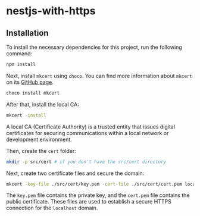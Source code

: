 # nestjs-with-https

## Installation

To install the necessary dependencies for this project, run the following command:

```sh
npm install
```

Next, install `mkcert` using `choco`. You can find more information about `mkcert` on its [GitHub page](https://github.com/FiloSottile/mkcert).

```sh
choco install mkcert
```

After that, install the local CA:

```sh
mkcert -install
```

A local CA (Certificate Authority) is a trusted entity that issues digital certificates for securing communications within a local network or development environment.

Then, create the `cert` folder:

```sh
mkdir -p src/cert # if you don't have the src/cert directory
```

Next, create two certificate files and secure the domain:

```sh
mkcert -key-file ./src/cert/key.pem -cert-file ./src/cert/cert.pem localhost
```

The `key.pem` file contains the private key, and the `cert.pem` file contains the public certificate. These files are used to establish a secure HTTPS connection for the `localhost` domain.

